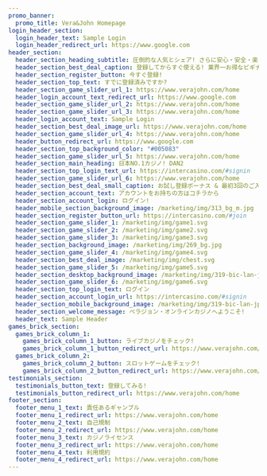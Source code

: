 ```yaml
---
promo_banner:
  promo_title: Vera&John Homepage
login_header_section:
  login_header_text: Sample Login
  login_header_redirect_url: https://www.google.com
header_section:
  header_section_heading_subtitle: 圧倒的な人気とシェア! さらに安心・安全・楽しいの3拍子がばっちり揃う、業界ナンバーワンカジノで遊んじゃおう!
  header_section_best_deal_caption: 登録してからすぐ使える! 業界一お得なビギナーズボーナスのおまけつき!
  header_section_register_button: 今すぐ登録!
  header_section_top_text: すでに登録済みですか?
  header_section_game_slider_url_1: https://www.verajohn.com/home
  header_login_account_text_redirect_url: https://www.google.com
  header_section_game_slider_url_2: https://www.verajohn.com/home
  header_section_game_slider_url_3: https://www.verajohn.com/home
  header_login_account_text: Sample Login
  header_section_best_deal_image_url: https://www.verajohn.com/home
  header_section_game_slider_url_4: https://www.verajohn.com/home
  header_button_redirect_url: https://www.google.com
  header_section_top_background_color: "#005083"
  header_section_game_slider_url_5: https://www.verajohn.com/home
  header_section_main_heading: 日本NO.1カジノ! DAN2
  header_section_top_login_text_url: https://intercasino.com/#signin
  header_section_game_slider_url_6: https://www.verajohn.com/home
  header_section_best_deal_small_caption: お試し登録ボーナス & 最初3回のご入金に合計最大$1000ボーナスをプレゼント!
  header_section_account_text: アカウントをお持ちの方はコチラから
  header_section_account_login: ログイン!
  header_mobile_section_background_image: /marketing/img/313_bg_m.jpg
  header_section_register_button_url: https://intercasino.com/#join
  header_section_game_slider_1: /marketing/img/game1.svg
  header_section_game_slider_2: /marketing/img/game2.svg
  header_section_game_slider_3: /marketing/img/game3.svg
  header_section_background_image: /marketing/img/269_bg.jpg
  header_section_game_slider_4: /marketing/img/game4.svg
  header_section_best_deal_image: /marketing/img/chest.svg
  header_section_game_slider_5: /marketing/img/game5.svg
  header_section_desktop_background_image: /marketing/img/319-bic-lan-jp-pro-beginnersguide-0620-bg.jpg
  header_section_game_slider_6: /marketing/img/game6.svg
  header_section_top_login_text: ログイン
  header_section_account_login_url: https://intercasino.com/#signin
  header_section_mobile_background_image: /marketing/img/319-bic-lan-jp-pro-beginnersguide-0620-bg_m.jpg
  header_section_welcome_message: ベラジョン・オンラインカジノへようこそ!
  header_text: Sample Header
games_brick_section:
  games_brick_column_1:
    games_brick_column_1_button: ライブカジノをチェック!
    games_brick_column_1_button_redirect_url: https://www.verajohn.com/home
  games_brick_column_2:
    games_brick_column_2_button: スロットゲームをチェック!
    games_brick_column_2_button_redirect_url: https://www.verajohn.com/home
testimonials_section:
  testimonials_button_text: 登録してみる!
  testimonials_button_redirect_url: https://www.verajohn.com/home
footer_section:
  footer_menu_1_text: 責任あるギャンブル
  footer_menu_1_redirect_url: https://www.verajohn.com/home
  footer_menu_2_text: 自己規制
  footer_menu_2_redirect_url: https://www.verajohn.com/home
  footer_menu_3_text: カジノライセンス
  footer_menu_3_redirect_url: https://www.verajohn.com/home
  footer_menu_4_text: 利用規約
  footer_menu_4_redirect_url: https://www.verajohn.com/home
---
```

